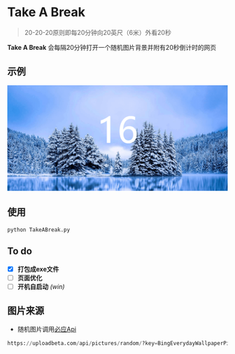 # Take A Break

> 20-20-20原则即每20分钟向20英尺（6米）外看20秒

**Take A Break** 会每隔20分钟打开一个随机图片背景并附有20秒倒计时的网页

## 示例

![screenshot](./img/screenshot.png)

## 使用

```shell
python TakeABreak.py
```

## To do

- [x] **打包成exe文件**
- [ ] **页面优化**
- [ ] **开机自启动** *(win)*

## 图片来源

- 随机图片调用[必应Api](https://uploadbeta.com/api/pictures/random/?key=BingEverydayWallpaperPicture)

```python
https://uploadbeta.com/api/pictures/random/?key=BingEverydayWallpaperPicture
```